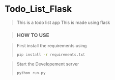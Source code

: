 # Todo_List_Flask

> This is a todo list app
> This is made using flask

> ### HOW TO USE

> First install the requirements using 
> ```bash
> pip install -r requirements.txt
> ```

> Start the Developement server
> ```bash
> python run.py
> ```
